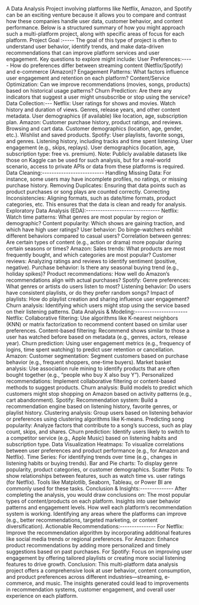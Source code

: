 A Data Analysis Project involving platforms like Netflix, Amazon, and Spotify can be an exciting venture because it allows you to compare and contrast how these companies handle user data, 
customer behavior, and content performance. Below is a structured summary of how you might approach such a multi-platform project, along with specific areas of focus for each platform.
Project Goal :-----
The goal of this type of project is often to understand user behavior, identify trends,
and make data-driven recommendations that can improve platform services and user engagement. Key questions to explore might include:
User Preferences:-----
How do preferences differ between streaming content (Netflix/Spotify) and e-commerce (Amazon)?
Engagement Patterns: What factors influence user engagement and retention on each platform?
Content/Service Optimization: Can we improve recommendations (movies, songs, products) based on historical usage patterns?
Churn Prediction: Are there any indicators that suggest a user might unsubscribe or stop using the service?
Data Collection:---
Netflix:
User ratings for shows and movies.
Watch history and duration of views.
Genres, release years, and other content metadata.
User demographics (if available) like location, age, subscription plan.
Amazon:
Customer purchase history, product ratings, and reviews.
Browsing and cart data.
Customer demographics (location, age, gender, etc.).
Wishlist and saved products.
Spotify:
User playlists, favorite songs, and genres.
Listening history, including tracks and time spent listening.
User engagement (e.g., skips, replays).
User demographics (location, age, subscription type: free vs. premium).
Note: Publicly available datasets like those on Kaggle can be used for such analysis, but for a real-world scenario, access to private APIs or data from these platforms is required.
Data Cleaning:--------------------------
Handling Missing Data: For instance, some users may have incomplete profiles, no ratings, or missing purchase history.
Removing Duplicates: Ensuring that data points such as product purchases or song plays are counted correctly.
Correcting Inconsistencies: Aligning formats, such as date/time formats, product categories, etc.
This ensures that the data is clean and ready for analysis.
Exploratory Data Analysis (EDA):-------------------------------
Netflix:
Watch time patterns: What genres are most popular by region or demographic?
Content popularity: Which shows are gaining traction, and which have high user ratings?
User behavior: Do binge-watchers exhibit different behaviors compared to casual users?
Correlation between genres: Are certain types of content (e.g., action or drama) more popular during certain seasons or times?
Amazon:
Sales trends: What products are most frequently bought, and which categories are most popular?
Customer reviews: Analyzing ratings and reviews to identify sentiment (positive, negative).
Purchase behavior: Is there any seasonal buying trend (e.g., holiday spikes)?
Product recommendations: How well do Amazon’s recommendations align with actual purchases?
Spotify:
Genre preferences: What genres or artists do users listen to most?
Listening behavior: Do users have consistent playlists, or do they prefer random songs?
Impact of playlists: How do playlist creation and sharing influence user engagement?
Churn analysis: Identifying which users might stop using the service based on their listening patterns.
Data Analysis & Modeling:----------------------
Netflix:
Collaborative filtering: Use algorithms like K-nearest neighbors (KNN) or matrix factorization to recommend content based on similar user preferences.
Content-based filtering: Recommend shows similar to those a user has watched before based on metadata (e.g., genres, actors, release year).
Churn prediction: Using user engagement metrics (e.g., frequency of logins, time spent watching) to predict user retention or cancellation.
Amazon:
Customer segmentation: Segment customers based on purchase behavior (e.g., frequent shoppers, one-time buyers).
Market basket analysis: Use association rule mining to identify products that are often bought together (e.g., “people who buy X also buy Y”).
Personalized recommendations: Implement collaborative filtering or content-based methods to suggest products.
Churn analysis: Build models to predict which customers might stop shopping on Amazon based on activity patterns (e.g., cart abandonment).
Spotify:
Recommendation system: Build a recommendation engine based on listening history, favorite genres, or playlist history.
Clustering analysis: Group users based on listening behavior or preferences using clustering algorithms like K-means.
Predicting song popularity: Analyze factors that contribute to a song’s success, such as play count, skips, and shares.
Churn prediction: Identify users likely to switch to a competitor service (e.g., Apple Music) based on listening habits and subscription type.
Data Visualization
Heatmaps: To visualize correlations between user preferences and product performance (e.g., for Amazon and Netflix).
Time Series: For identifying trends over time (e.g., changes in listening habits or buying trends).
Bar and Pie charts: To display genre popularity, product categories, or customer demographics.
Scatter Plots: To show relationships between features, such as watch time vs. user ratings (for Netflix).
Tools like Matplotlib, Seaborn, Tableau, or Power BI are commonly used for these tasks.
Conclusion & Insights:--------------
After completing the analysis, you would draw conclusions on:
The most popular types of content/products on each platform.
Insights into user behavior patterns and engagement levels.
How well each platform’s recommendation system is working.
Identifying any areas where the platforms can improve (e.g., better recommendations, targeted marketing, or content diversification).
Actionable Recommendations:---------------
For Netflix: Improve the recommendation algorithm by incorporating additional features like social media trends or regional preferences.
For Amazon: Enhance product recommendations by adding more personalized and timely suggestions based on past purchases.
For Spotify: Focus on improving user engagement by offering tailored playlists or creating more social listening features to drive growth.
Conclusion:
This multi-platform data analysis project offers a comprehensive look at user behavior, content consumption, 
and product preferences across different industries—streaming, e-commerce, and music. 
The insights generated could lead to improvements in recommendation systems, customer engagement, and overall user experience on each platform.
